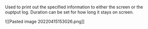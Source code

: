 
Used to print out the specified information to either the screen or the ouptput log. Duration can be set for how long it stays on screen.

![[Pasted image 20220415153026.png]]